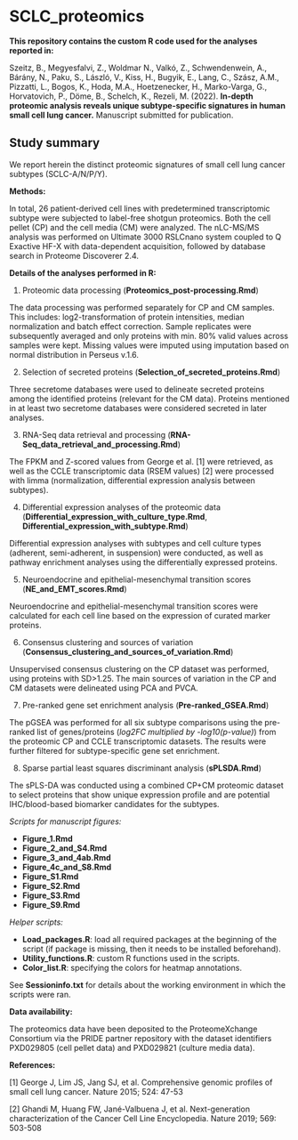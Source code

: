 # SCLC_proteomics

**This repository contains the custom R code used for the analyses reported in:**

Szeitz, B., Megyesfalvi, Z., Woldmar N., Valkó, Z., Schwendenwein, A., Bárány, N., Paku, S., László, V., Kiss, H., Bugyik, E., Lang, C., Szász, A.M., Pizzatti, L., Bogos, K., Hoda, M.A., Hoetzenecker, H., Marko-Varga, G., Horvatovich, P., Döme, B., Schelch, K., Rezeli, M. (2022). **In-depth proteomic analysis reveals unique subtype-specific signatures in human small cell lung cancer.** Manuscript submitted for publication. 

## Study summary

We report herein the distinct proteomic signatures of small cell lung cancer subtypes (SCLC-A/N/P/Y).

**Methods:**

In total, 26 patient-derived cell lines with predetermined transcriptomic subtype were subjected to label-free shotgun proteomics. Both the cell pellet (CP) and the cell media (CM) were analyzed. The nLC-MS/MS analysis was performed on Ultimate 3000 RSLCnano system coupled to Q Exactive HF-X with data-dependent acquisition, followed by database search in Proteome Discoverer 2.4.

**Details of the analyses performed in R:**

1. Proteomic data processing (**Proteomics_post-processing.Rmd**)

The data processing was performed separately for CP and CM samples. This includes: log2-transformation of protein intensities, median normalization and batch effect correction. Sample replicates were subsequently averaged and only proteins with min. 80% valid values across samples were kept. Missing values were imputed using imputation based on normal distribution in Perseus v.1.6.

2. Selection of secreted proteins (**Selection_of_secreted_proteins.Rmd**)

Three secretome databases were used to delineate secreted proteins among the identified proteins (relevant for the CM data). Proteins mentioned in at least two secretome databases were considered secreted in later analyses.

3. RNA-Seq data retrieval and processing (**RNA-Seq_data_retrieval_and_processing.Rmd**)

The FPKM and Z-scored values from George et al. [1] were retrieved, as well as the CCLE transcriptomic data (RSEM values) [2] were processed with limma (normalization, differential expression analysis between subtypes).

4. Differential expression analyses of the proteomic data (**Differential_expression_with_culture_type.Rmd**, **Differential_expression_with_subtype.Rmd**)

Differential expression analyses with subtypes and cell culture types (adherent, semi-adherent, in suspension) were conducted, as well as pathway enrichment analyses using the differentially expressed proteins.

5. Neuroendocrine and epithelial-mesenchymal transition scores (**NE_and_EMT_scores.Rmd**)

Neuroendocrine and epithelial-mesenchymal transition scores were calculated for each cell line based on the expression of curated marker proteins.

6. Consensus clustering and sources of variation (**Consensus_clustering_and_sources_of_variation.Rmd**)

Unsupervised consensus clustering on the CP dataset was performed, using proteins with SD>1.25. The main sources of variation in the CP and CM datasets were delineated using PCA and PVCA.

7. Pre-ranked gene set enrichment analysis (**Pre-ranked_GSEA.Rmd**)

The pGSEA was performed for all six subtype comparisons using the pre-ranked list of genes/proteins (*log2FC multiplied by -log10(p-value)*) from the proteomic CP and CCLE transcriptomic datasets. The results were further filtered for subtype-specific gene set enrichment.

8. Sparse partial least squares discriminant analysis (**sPLSDA.Rmd**)

The sPLS-DA was conducted using a combined CP+CM proteomic dataset to select proteins that show unique expression profile and are potential IHC/blood-based biomarker candidates for the subtypes.


*Scripts for manuscript figures:*

- **Figure_1.Rmd**
- **Figure_2_and_S4.Rmd**
- **Figure_3_and_4ab.Rmd**
- **Figure_4c_and_S8.Rmd**
- **Figure_S1.Rmd**
- **Figure_S2.Rmd**
- **Figure_S3.Rmd**
- **Figure_S9.Rmd**

*Helper scripts:*

- **Load_packages.R**: load all required packages at the beginning of the script (if package is missing, then it needs to be installed beforehand).
- **Utility_functions.R**: custom R functions used in the scripts.
- **Color_list.R**: specifying the colors for heatmap annotations.

See **Sessioninfo.txt** for details about the working environment in which the scripts were ran.

**Data availability:**

The proteomics data have been deposited to the ProteomeXchange Consortium via the PRIDE partner repository with the dataset identifiers PXD029805 (cell pellet data) and PXD029821 (culture media data). 

**References:**

[1] George J, Lim JS, Jang SJ, et al. Comprehensive genomic profiles of small cell lung cancer. Nature 2015; 524: 47-53

[2] Ghandi M, Huang FW, Jané-Valbuena J, et al. Next-generation characterization of the Cancer Cell Line Encyclopedia. Nature 2019; 569: 503-508
